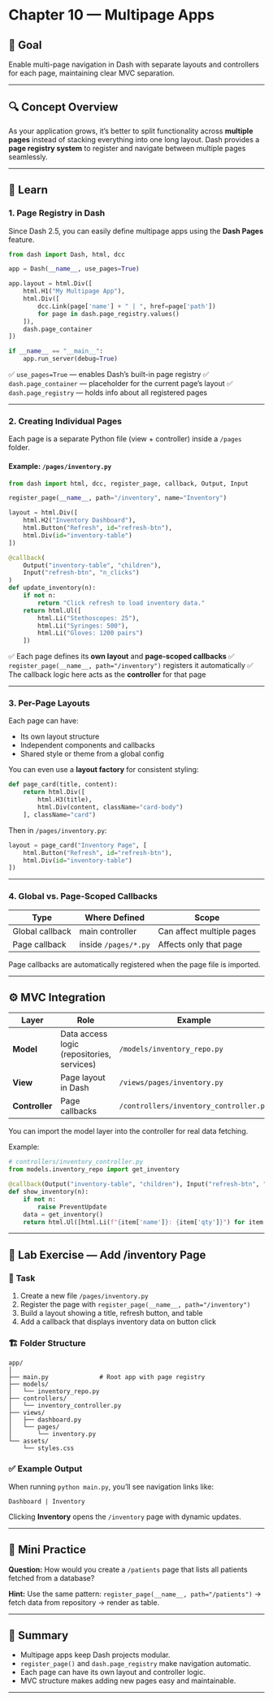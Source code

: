 # **Chapter 10 — Multipage Apps**

## 🎯 **Goal**

Enable multi-page navigation in Dash with separate layouts and controllers for each page, maintaining clear MVC separation.

---

## 🔍 **Concept Overview**

As your application grows, it’s better to split functionality across **multiple pages** instead of stacking everything into one long layout.
Dash provides a **page registry system** to register and navigate between multiple pages seamlessly.

---

## 🧠 **Learn**

### 1. **Page Registry in Dash**

Since Dash 2.5, you can easily define multipage apps using the **Dash Pages** feature.

```python
from dash import Dash, html, dcc

app = Dash(__name__, use_pages=True)

app.layout = html.Div([
    html.H1("My Multipage App"),
    html.Div([
        dcc.Link(page['name'] + " | ", href=page['path'])
        for page in dash.page_registry.values()
    ]),
    dash.page_container
])

if __name__ == "__main__":
    app.run_server(debug=True)
```

✅ `use_pages=True` — enables Dash’s built-in page registry
✅ `dash.page_container` — placeholder for the current page’s layout
✅ `dash.page_registry` — holds info about all registered pages

---

### 2. **Creating Individual Pages**

Each page is a separate Python file (view + controller) inside a `/pages` folder.

#### Example: `/pages/inventory.py`

```python
from dash import html, dcc, register_page, callback, Output, Input

register_page(__name__, path="/inventory", name="Inventory")

layout = html.Div([
    html.H2("Inventory Dashboard"),
    html.Button("Refresh", id="refresh-btn"),
    html.Div(id="inventory-table")
])

@callback(
    Output("inventory-table", "children"),
    Input("refresh-btn", "n_clicks")
)
def update_inventory(n):
    if not n:
        return "Click refresh to load inventory data."
    return html.Ul([
        html.Li("Stethoscopes: 25"),
        html.Li("Syringes: 500"),
        html.Li("Gloves: 1200 pairs")
    ])
```

✅ Each page defines its **own layout** and **page-scoped callbacks**
✅ `register_page(__name__, path="/inventory")` registers it automatically
✅ The callback logic here acts as the **controller** for that page

---

### 3. **Per-Page Layouts**

Each page can have:

* Its own layout structure
* Independent components and callbacks
* Shared style or theme from a global config

You can even use a **layout factory** for consistent styling:

```python
def page_card(title, content):
    return html.Div([
        html.H3(title),
        html.Div(content, className="card-body")
    ], className="card")
```

Then in `/pages/inventory.py`:

```python
layout = page_card("Inventory Page", [
    html.Button("Refresh", id="refresh-btn"),
    html.Div(id="inventory-table")
])
```

---

### 4. **Global vs. Page-Scoped Callbacks**

| Type            | Where Defined        | Scope                     |
| --------------- | -------------------- | ------------------------- |
| Global callback | main controller      | Can affect multiple pages |
| Page callback   | inside `/pages/*.py` | Affects only that page    |

Page callbacks are automatically registered when the page file is imported.

---

## ⚙️ **MVC Integration**

| Layer          | Role                                       | Example                                |
| -------------- | ------------------------------------------ | -------------------------------------- |
| **Model**      | Data access logic (repositories, services) | `/models/inventory_repo.py`            |
| **View**       | Page layout in Dash                        | `/views/pages/inventory.py`            |
| **Controller** | Page callbacks                             | `/controllers/inventory_controller.py` |

You can import the model layer into the controller for real data fetching.

Example:

```python
# controllers/inventory_controller.py
from models.inventory_repo import get_inventory

@callback(Output("inventory-table", "children"), Input("refresh-btn", "n_clicks"))
def show_inventory(n):
    if not n:
        raise PreventUpdate
    data = get_inventory()
    return html.Ul([html.Li(f"{item['name']}: {item['qty']}") for item in data])
```

---

## 🧪 **Lab Exercise — Add /inventory Page**

### 🧩 **Task**

1. Create a new file `/pages/inventory.py`
2. Register the page with `register_page(__name__, path="/inventory")`
3. Build a layout showing a title, refresh button, and table
4. Add a callback that displays inventory data on button click

### 🏗️ **Folder Structure**

```
app/
│
├── main.py              # Root app with page registry
├── models/
│   └── inventory_repo.py
├── controllers/
│   └── inventory_controller.py
├── views/
│   ├── dashboard.py
│   └── pages/
│       └── inventory.py
└── assets/
    └── styles.css
```

### ✅ **Example Output**

When running `python main.py`,
you’ll see navigation links like:

```
Dashboard | Inventory
```

Clicking **Inventory** opens the `/inventory` page with dynamic updates.

---

## 🧩 **Mini Practice**

**Question:**
How would you create a `/patients` page that lists all patients fetched from a database?

**Hint:**
Use the same pattern:
`register_page(__name__, path="/patients")` → fetch data from repository → render as table.

---

## 🧭 **Summary**

* Multipage apps keep Dash projects modular.
* `register_page()` and `dash.page_registry` make navigation automatic.
* Each page can have its own layout and controller logic.
* MVC structure makes adding new pages easy and maintainable.

---
